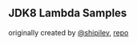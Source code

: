 ## JDK8 Lambda Samples
originally created by [@shipilev](https://github.com/shipilev), [repo](https://github.com/shipilev/jdk8-lambda-samples)